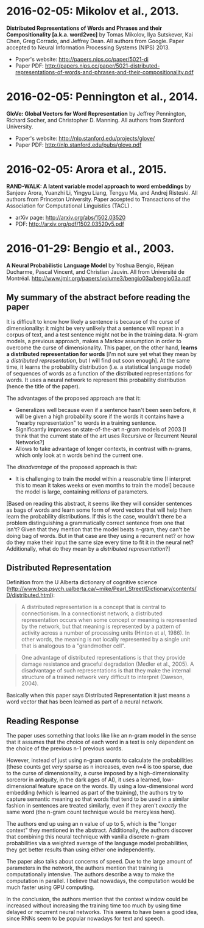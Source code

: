 # 2016-02-05: Mikolov et al., 2013.
**Distributed Representations of Words and Phrases and their Compositionality [a.k.a. word2vec]** by Tomas Mikolov, Ilya Sutskever, Kai Chen, Greg Corrado, and Jeffrey Dean. All authors from Google. Paper accepted to Neural Information Processing Systems (NIPS) 2013.

* Paper's website: http://papers.nips.cc/paper/5021-di
* Paper PDF: http://papers.nips.cc/paper/5021-distributed-representations-of-words-and-phrases-and-their-compositionality.pdf


# 2016-02-05: Pennington et al., 2014.
**GloVe: Global Vectors for Word Representation** by Jeffrey Pennington, Richard Socher, and Christopher D. Manning. All authors from Stanford University.

* Paper's website: http://nlp.stanford.edu/projects/glove/
* Paper PDF: http://nlp.stanford.edu/pubs/glove.pdf


# 2016-02-05: Arora et al., 2015.
**RAND-WALK: A latent variable model approach to word embeddings** by Sanjeev Arora, Yuanzhi Li, Yingyu Liang, Tengyu Ma, and Andrej Risteski. All authors from Princeton University. Paper accepted to Transactions of the Association for Computational Linguistics (TACL)  .

*  arXiv page: http://arxiv.org/abs/1502.03520
*  PDF: http://arxiv.org/pdf/1502.03520v5.pdf


# 2016-01-29: Bengio et al., 2003.
**A Neural Probabilistic Language Model** by Yoshua Bengio, Réjean Ducharme, Pascal Vincent, and Christian Jauvin. All from Université de Montréal.
http://www.jmlr.org/papers/volume3/bengio03a/bengio03a.pdf

## My summary of the abstract before reading the paper
It is difficult to know how likely a sentence is because of the curse of dimensionality: it might be very unlikely that a sentence will repeat in a corpus of text, and a test sentence might not be in the training data. N-gram models, a previous approach, makes a Markov assumption in order to overcome the curse of dimensionality. This paper, on the other hand, **learns a distributed representation for words** [I'm not sure yet what they mean by a *distributed representation*, but I will find out soon enough]. At the same time, it learns the probability distribution (i.e. a statistical language model) of sequences of words as a function of the distributed representations for words. It uses a neural network to represent this probability distribution (hence the title of the paper).

The advantages of the proposed approach are that it:

* Generalizes well because even if a sentence hasn't been seen before, it will be given a high probability score if the words it contains have a "nearby representation" to words in a training sentence.
* Significantly improves on state-of-the-art n-gram models of 2003 [I think that the current state of the art uses Recursive or Recurrent Neural Networks?]
* Allows to take advantage of longer contexts, in contrast with n-grams, which only look at n words behind the current one.

The *disadvantage* of the proposed approach is that:

* It is challenging to train the model within a reasonable time [I interpret this to mean it takes weeks or even months to train the model] because the model is large, containing *millions* of parameters.

[Based on reading this abstract, it seems like they will consider sentences as bags of words and learn some form of word vectors that will help them learn the probability distributions. If this is the case, wouldn't there be a problem distinguishing a grammatically correct sentence from one that isn't? Given that they mention that the model beats n-gram, they can't be doing bag of words. But in that case are they using a recurrent net? or how do they make their input the same size every time to fit it in the neural net? Additionally, what do they mean by a *distributed representation*?]

## Distributed Representation
Definition from the U Alberta dictionary of cognitive science (http://www.bcp.psych.ualberta.ca/~mike/Pearl_Street/Dictionary/contents/D/distributed.html):

> A distributed representation is a concept that is central to connectionism. In a connectionist network, a distributed representation occurs when some concept or meaning is represented by the network, but that meaning is represented by a pattern of activity across a number of processing units (Hinton et al, 1986). In other words, the meaning is not locally represented by a single unit that is analogous to a "grandmother cell".

> One advantage of distributed representations is that they provide damage resistance and graceful degradation (Medler et al., 2005). A disadvantage of such representations is that they make the internal structure of a trained network very difficult to interpret (Dawson, 2004).

Basically when this paper says Distributed Representation it just means a word vector that has been learned as part of a neural network.

## Reading Response
The paper uses something that looks like like an n-gram model in the sense that it assumes that the choice of each word in a text is only dependent on the choice of the previous n-1 previous words.

However, instead of just using n-gram counts to calculate the probabilities (these counts get *very* sparse as n increases, even n=4 is too sparse, due to the curse of dimensionality, a curse imposed by a high-dimensionality sorceror in antiquity, in the dark ages of AI), it uses a learned, low-dimensional feature space on the words. By using a low-dimensional word embedding (which is learned as part of the training), the authors try to capture semantic meaning so that words that tend to be used in a similar fashion in sentences are treated similarly, even if they aren't *exactly* the same word (the n-gram count technique would be mercyless here).

The authors end up using an n value of up to 5, which is the "longer context" they mentioned in the abstract. Additionally, the authors discover that combining this neural technique with vanilla discrete n-gram probabilities via a weighted average of the language model probabilities, they get better results than using either one independently.

The paper also talks about concerns of speed. Due to the large amount of parameters in the network, the authors mention that training is computationally intensive. The authors describe a way to make the computation in parallel. I believe that nowadays, the computation would be much faster using GPU computing.

In the conclusion, the authors mention that the context window could be increased without increasing the training time too much by using time delayed or recurrent neural networks. This seems to have been a good idea, since RNNs seem to be popular nowadays for text and speech.
